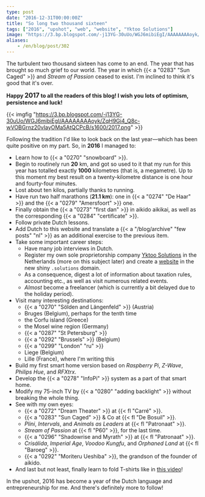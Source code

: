 ```yaml
---
type: post
date: "2016-12-31T00:00:00Z"
title: "So long two thousand sixteen"
tags: ["2016", "upshot", "web", "website", "Yktoo Solutions"]
image: "https://3.bp.blogspot.com/-j13YG-30uUo/WGJ6mibiEgI/AAAAAAAAoyk/ZqH9Gi4_Q8c-wVOBGrnz20vIayOMa5AtQCPcB/s1600/2017.png"
aliases:
    - /en/blog/post/302
---
```


The turbulent two thousand sixteen has come to an end. The year that has brought so much grief to our world. The year in which {{< a "0283" "Sun Caged" >}} and *Stream of Passion* ceased to exist. I'm inclined to think it's good that it's over.

<p class="text-center">
    <b>Happy <big>2017</big> to all the readers of this blog! I wish you lots of optimism, persistence and luck!</b>
</p>

{{< imgfig "https://3.bp.blogspot.com/-j13YG-30uUo/WGJ6mibiEgI/AAAAAAAAoyk/ZqH9Gi4_Q8c-wVOBGrnz20vIayOMa5AtQCPcB/s1600/2017.png" >}}

Following the tradition I'd like to look back on the last year—which has been quite positive on my part. So, in **2016** I managed to:

<!--more-->

* Learn how to {{< a "0270" "snowboard" >}}.
* Begin to routinely run **20** km, and got so used to it that my run for this year has totalled exactly **1000** kilometres (that is, a megametre). Up to this moment my best result on a twenty-kilometre distance is one hour and fourty-four minutes.
* Lost about ten kilos, partially thanks to running.
* Have run two half marathons (**21.1 km**): one in {{< a "0274" "De Haar" >}} and the {{< a "0279" "Amersfoort" >}} one.
* Finally obtain the {{< a "0273" "first dan" >}} in aikido aikikai, as well as the corresponding {{< a "0284" "certificate" >}}.
* Follow private Dutch lessons.
* Add Dutch to this website and translate a {{< a "/blog/archive" "few posts" "nl" >}} as an additional exercise to the previous item.
* Take some important career steps:
    * Have many job interviews in Dutch.
    * Register my own sole proprietorship company [Yktoo Solutions](http://www.yktoo.solutions/) in the Netherlands (more on this subject later) and create a [website](http://www.yktoo.solutions/) in the new shiny `.solutions` domain.
    * As a consequence, digest a lot of information about taxation rules, accounting etc., as well as visit numerous related events.
    * *Almost* become a freelancer (which is currently a bit delayed due to the holiday period).
* Visit many interesting destinations:
    * {{< a "0270" "Sölden and Längenfeld" >}} (Austria)
    * Bruges (Belgium), perhaps for the tenth time
    * the Corfu island (Greece)
    * the Mosel wine region (Germany)
    * {{< a "0287" "St Petersburg" >}}
    * {{< a "0292" "Brussels" >}} (Belgium)
    * {{< a "0299" "London" "ru" >}}
    * Liege (Belgium)
    * Lille (France), where I'm writing this
* Build my first smart home version based on *Raspberry Pi*, *Z-Wave*, *Philips Hue*, and *RFXtrx*.
* Develop the {{< a "0278" "InfoPi" >}} system as a part of that smart home.
* Modify my 75-inch TV by {{< a "0280" "adding backlight" >}} without breaking the whole thing.
* See with my own eyes:
    * {{< a "0272" "Dream Theater" >}} at {{< fl "Carré" >}}.
    * {{< a "0283" "Sun Caged" >}} & Co at {{< fl "De Bosuil" >}}.
    * *Plini*, *Intervals*, and *Animals as Leaders* at {{< fl "Patronaat" >}}.
    * *Stream of Passion* at {{< fl "P60" >}}, for the last time.
    * {{< a "0296" "Shadowrise and Myrath" >}} at {{< fl "Patronaat" >}}.
    * *Crisálida*, *Imperial Age*, *Voodoo Kungfu*, and *Orphaned Land* at {{< fl "Baroeg" >}}.
    * {{< a "0292" "Moriteru Ueshiba" >}}, the grandson of the founder of aikido.
* And last but not least, finally learn to fold T-shirts like in [this video](https://www.youtube.com/watch?v=iyqltFTug1I)!

In the upshot, 2016 has become a year of the Dutch language and entrepreneurship for me. And there's definitely more to follow!
